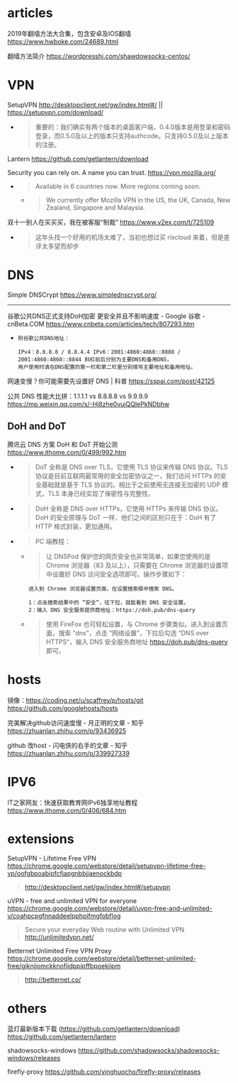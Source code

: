
# articles

2019年翻墙方法大合集，包含安卓及IOS翻墙 https://www.hwboke.com/24689.html

翻墙方法简介 https://wordpresshi.com/shawdowsocks-centos/

# VPN

SetupVPN http://desktopclient.net/gw/index.html#/ || https://setupvpn.com/download/
- > 重要的：我们确实有两个版本的桌面客户端，0.4.0版本是用登录和密码登录，而0.5.0及以上的版本只支持authcode。只支持0.5.0及以上版本的注册。

Lantern https://github.com/getlantern/download

Security you can rely on. A name you can trust. https://vpn.mozilla.org/
- > Available in 6 countries now. More regions coming soon.
  * > We currently offer Mozilla VPN in the US, the UK, Canada, New Zealand, Singapore and Malaysia.

双十一别人在买买买，我在被客服“制裁” https://www.v2ex.com/t/725109
- > 这年头找一个好用的机场太难了，当初也想过买 rixcloud 来着，但是差评太多望而却步

# DNS

Simple DNSCrypt https://www.simplednscrypt.org/

--------------------------------------------------

谷歌公共DNS正式支持DoH加密 更安全并且不影响速度 - Google 谷歌 - cnBeta.COM https://www.cnbeta.com/articles/tech/807293.htm
-  ```
   附谷歌公共DNS地址：

   IPv4：8.8.8.8 / 8.8.4.4 IPv6：2001:4860:4860::8888 / 2001:4860:4860::8844 斜杠前后分别为主要DNS和备用DNS，
   用户使用时请在DNS配置的第一栏和第二栏里分别填写主要地址和备用地址。
   ```

网速变慢？你可能需要先设置好 DNS | 科普 https://sspai.com/post/42125

公共 DNS 性能大比拼：1.1.1.1 vs 8.8.8.8 vs 9.9.9.9 https://mp.weixin.qq.com/s/-Hj8zhe0vujQQlePkNDbhw

## DoH and DoT

腾讯云 DNS 方案 DoH 和 DoT 开始公测 https://www.ithome.com/0/499/992.htm
- > DoT 全称是 DNS over TLS，它使用 TLS 协议来传输 DNS 协议。TLS 协议是目前互联网最常用的安全加密协议之一，我们访问 HTTPs 的安全基础就是基于 TLS 协议的。相比于之前使用无连接无加密的 UDP 模式，TLS 本身已经实现了保密性与完整性。
- > DoH 全称是 DNS over HTTPs，它使用 HTTPs 来传输 DNS 协议。DoH 的安全原理与 DoT 一样，他们之间的区别只在于：DoH 有了 HTTP 格式封装，更加通用。
- > PC 端教程：
  * > 让 DNSPod 保护您的网页安全也非常简单，如果您使用的是 Chrome 浏览器（83 及以上），只需要在 Chrome 浏览器的设置项中设置好 DNS 访问安全选项即可。操作步骤如下：
    ```console
    进入到 Chrome 浏览器设置页面，在设置搜索框中搜索 DNS。

    1：点击搜索结果中的 “安全”，往下拉，就能看到 DNS 安全设置。
    2：输入 DNS 安全服务提供商地址：https://doh.pub/dns-query
    ```
  * > 使用 FireFox 也可轻松设置，与 Chrome 步骤类似。进入到设置页面，搜索 “dns”，点击 “网络设置”，下拉后勾选 “DNS over HTTPS“，输入 DNS 安全服务商地址 https://doh.pub/dns-query 即可。

# hosts

镜像：https://coding.net/u/scaffrey/p/hosts/git https://github.com/googlehosts/hosts

完美解决github访问速度慢 - 月正明的文章 - 知乎 https://zhuanlan.zhihu.com/p/93436925

github 改host - 闪电侠的右手的文章 - 知乎 https://zhuanlan.zhihu.com/p/339927339

# IPV6

IT之家网友：快速获取教育网IPv6独享地址教程 https://www.ithome.com/0/406/684.htm

# extensions

SetupVPN - Lifetime Free VPN https://chrome.google.com/webstore/detail/setupvpn-lifetime-free-vp/oofgbpoabipfcfjapgnbbjjaenockbdp
> http://desktopclient.net/gw/index.html#/setupvpn

uVPN - free and unlimited VPN for everyone https://chrome.google.com/webstore/detail/uvpn-free-and-unlimited-v/coahpcpgfnnaddeelpphpifmgfobflog
> Secure your everyday Web routine with Unlimited VPN http://unlimitedvpn.net/

Betternet Unlimited Free VPN Proxy https://chrome.google.com/webstore/detail/betternet-unlimited-free/gjknjjomckknofjidppipffbpoekiipm
> http://betternet.co/

# others

蓝灯最新版本下载 (https://github.com/getlantern/download) https://github.com/getlantern/lantern

shadowsocks-windows https://github.com/shadowsocks/shadowsocks-windows/releases

firefly-proxy https://github.com/yinghuocho/firefly-proxy/releases
